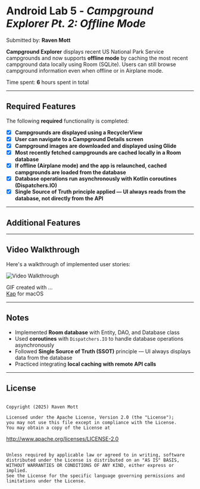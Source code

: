 # Android Lab 5 - *Campground Explorer Pt. 2: Offline Mode*

Submitted by: **Raven Mott**

**Campground Explorer** displays recent US National Park Service campgrounds and now supports **offline mode** by caching the most recent campground data locally using Room (SQLite). Users can still browse campground information even when offline or in Airplane mode.

Time spent: **6** hours spent in total

---

## Required Features

The following **required** functionality is completed:

- [X] **Campgrounds are displayed using a RecyclerView**
- [X] **User can navigate to a Campground Details screen**
- [X] **Campground images are downloaded and displayed using Glide**
- [X] **Most recently fetched campgrounds are cached locally in a Room database**
- [X] **If offline (Airplane mode) and the app is relaunched, cached campgrounds are loaded from the database**
- [X] **Database operations run asynchronously with Kotlin coroutines (Dispatchers.IO)**
- [X] **Single Source of Truth principle applied — UI always reads from the database, not directly from the API**

---

## Additional Features


---

## Video Walkthrough

Here's a walkthrough of implemented user stories:

<img src='yell.gif' title='Video Walkthrough' width='' alt='Video Walkthrough' />

<!-- Replace this with whatever GIF tool you used! -->
GIF created with ...  
[Kap](https://getkap.co/) for macOS

---

## Notes

- Implemented **Room database** with Entity, DAO, and Database class  
- Used **coroutines** with `Dispatchers.IO` to handle database operations asynchronously  
- Followed **Single Source of Truth (SSOT)** principle — UI always displays data from the database  
- Practiced integrating **local caching with remote API calls**  

---

## License

```

Copyright (2025) Raven Mott

Licensed under the Apache License, Version 2.0 (the "License");
you may not use this file except in compliance with the License.
You may obtain a copy of the License at

```
http://www.apache.org/licenses/LICENSE-2.0
```

Unless required by applicable law or agreed to in writing, software
distributed under the License is distributed on an "AS IS" BASIS,
WITHOUT WARRANTIES OR CONDITIONS OF ANY KIND, either express or implied.
See the License for the specific language governing permissions and
limitations under the License.

```
```

